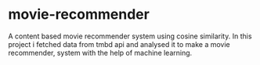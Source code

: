 # movie-recommender
A content based movie recommender system using cosine similarity.
In this project i fetched data from tmbd api and analysed it to make a movie recommender, system with the help of machine learning.
